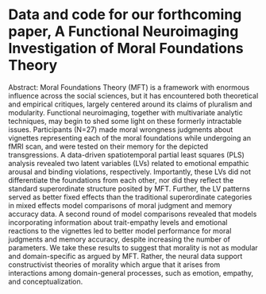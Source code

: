 # Data and code for our forthcoming paper, A Functional Neuroimaging Investigation of Moral Foundations Theory

Abstract: Moral Foundations Theory (MFT) is a framework with enormous influence across the social sciences, but it has encountered both theoretical and empirical critiques, largely centered around its claims of pluralism and modularity. Functional neuroimaging, together with multivariate analytic techniques, may begin to shed some light on these formerly intractable issues. Participants (N=27) made moral wrongness judgments about vignettes representing each of the moral foundations while undergoing an fMRI scan, and were tested on their memory for the depicted transgressions. A data-driven spatiotemporal partial least squares (PLS) analysis revealed two latent variables (LVs) related to emotional empathic arousal and binding violations, respectively. Importantly, these LVs did not differentiate the foundations from each other, nor did they reflect the standard superordinate structure posited by MFT. Further, the LV patterns served as better fixed effects than the traditional superordinate categories in mixed effects model comparisons of moral judgment and memory accuracy data. A second round of  model comparisons revealed that models incorporating information about trait-empathy levels and emotional reactions to the vignettes led to better model performance for moral judgments and memory accuracy, despite increasing the number of parameters. We take these results to suggest that morality is not as modular and domain-specific as argued by MFT. Rather, the neural data support constructivist theories of morality which argue that it arises from interactions among domain-general processes, such as emotion, empathy, and conceptualization. 
